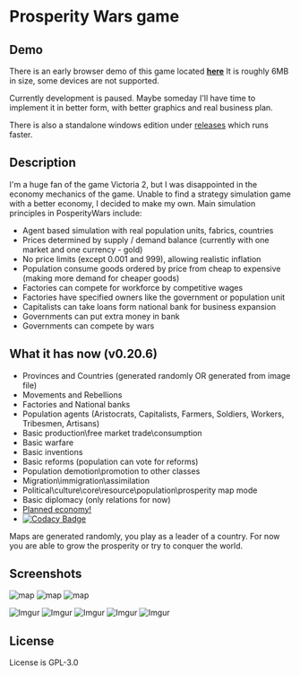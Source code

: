 # Prosperity Wars game

## Demo
There is an early browser demo of this game located [**here**](https://nashet.github.io/Prosperity-Wars/WEBGL/index.html)
It is roughly 6MB in size, some devices are not supported.

Currently development is paused. Maybe someday I'll have time to implement it in better form, with better graphics and real business plan.

There is also a standalone windows edition under [releases](https://github.com/Nashet/Prosperity-Wars/releases) which runs faster.

## Description
I'm a huge fan of the game Victoria 2, but I was disappointed in the economy mechanics of the game. Unable to find a strategy simulation game with a better economy, I decided to make my own.
Main simulation principles in PosperityWars include:
* Agent based simulation with real population units, fabrics, countries
* Prices determined by supply / demand balance (currently with one market and one currency - gold)
* No price limits (except 0.001 and 999), allowing realistic inflation
* Population consume goods ordered by price from cheap to expensive (making more demand for cheaper goods)
* Factories can compete for workforce by competitive wages
* Factories have specified owners like the government or population unit
* Capitalists can take loans form national bank for business expansion 
* Governments can put extra money in bank
* Governments can compete by wars

## What it has now (v0.20.6)
 - Provinces and Countries (generated randomly OR generated from image file)
 - Movements and Rebellions
 - Factories and National banks
 - Population agents (Aristocrats, Capitalists, Farmers, Soldiers, Workers, Tribesmen, Artisans)
 - Basic production\free market trade\consumption
 - Basic warfare
 - Basic inventions
 - Basic reforms (population can vote for reforms)
 - Population demotion\promotion to other classes
 - Migration\immigration\assimilation
 - Political\culture\core\resource\population\prosperity map mode
 - Basic diplomacy (only relations for now) 
 - [Planned economy!](https://github.com/Nashet/Prosperity-Wars/wiki/Economy-types#Planned_economy)
 - [![Codacy Badge](https://app.codacy.com/project/badge/Grade/7c0c253bd6c24a01a71de1b549fdca48)](https://www.codacy.com/gh/Nashet/Prosperity-Wars/dashboard?utm_source=github.com&amp;utm_medium=referral&amp;utm_content=Nashet/Prosperity-Wars&amp;utm_campaign=Badge_Grade)

Maps are generated randomly, you play as a leader of a country. For now you are able to grow the prosperity or try to conquer the world.

## Screenshots
![map](http://i.imgrpost.com/imgr/2017/08/14/VYAaererrerdsdVA.png)
![map](http://i.imgrpost.com/imgr/2017/08/14/VYsdffAaererdsdVA.png)
![map](http://i.imgrpost.com/imgr/2017/06/22/VYAaereVAVArdsdVA.png)

![Imgur](https://i.imgur.com/ir7pqgV.png)
![Imgur](https://i.imgur.com/U85ZjSV.png)
![Imgur](https://i.imgur.com/knumBN0.png)
![Imgur](https://i.imgur.com/goICtvL.png)
![Imgur](https://i.imgur.com/6YLDnnq.png)

## License
License is GPL-3.0